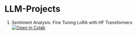 # LLM-Projects

1. Sentiment Analysis: Fine Tuning LoRA with HF Transformers [![Open In Colab](https://colab.research.google.com/assets/colab-badge.svg)](https://colab.research.google.com/github/AashiDutt/LLM-Projects/blob/main/Sentiment_Analysis_FineTuning_LLMs_with_LoRA_HF_Transformers.ipynb)
